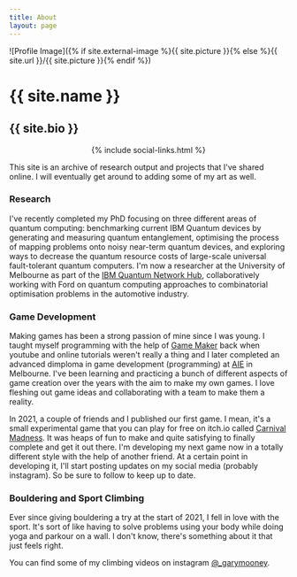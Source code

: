 ```yaml
---
title: About
layout: page
---
```

![Profile Image]({% if site.external-image %}{{ site.picture }}{% else %}{{ site.url }}/{{ site.picture }}{% endif %})

<h1 class="title">{{ site.name }}</h1>
<h2 class="description">{{ site.bio }}</h2>

<center>{% include social-links.html %}</center>

This site is an archive of research output and projects that I've shared online. I will eventually get around to adding some of my art as well.

### Research
I've recently completed my PhD focusing on three different areas of quantum computing: benchmarking current IBM Quantum devices by generating and measuring quantum entanglement, optimising the process of mapping problems onto noisy near-term quantum devices, and exploring ways to decrease the quantum resource costs of large-scale universal fault-tolerant quantum computers. I'm now a researcher at the University of Melbourne as part of the [IBM Quantum Network Hub](https://www.unimelb.edu.au/quantumhub), collaboratively working with Ford on quantum computing approaches to combinatorial optimisation problems in the automotive industry.

### Game Development
Making games has been a strong passion of mine since I was young. I taught myself programming with the help of [Game Maker](https://www.yoyogames.com/gamemaker) back when youtube and online tutorials weren't really a thing and I later completed an advanced dimploma in game development (programming) at [AIE](https://aie.edu.au/) in Melbourne. I've been learning and practicing a bunch of different aspects of game creation over the years with the aim to make my own games. I love fleshing out game ideas and collaborating with a team to make them a reality.

In 2021, a couple of friends and I published our first game. I mean, it's a small experimental game that you can play for free on itch.io called [Carnival Madness](https://garymooney.itch.io/carnival-madness). It was heaps of fun to make and quite satisfying to finally complete and get it out there. I'm developing my next game now in a totally different style with the help of another friend. At a certain point in developing it, I'll start posting updates on my social media (probably instagram). So be sure to follow to keep up to date.

### Bouldering and Sport Climbing
Ever since giving bouldering a try at the start of 2021, I fell in love with the sport. It's sort of like having to solve problems using your body while doing yoga and parkour on a wall. I don't know, there's something about it that just feels right. 

You can find some of my climbing videos on instagram [@_garymooney](https://www.instagram.com/_garymooney/).